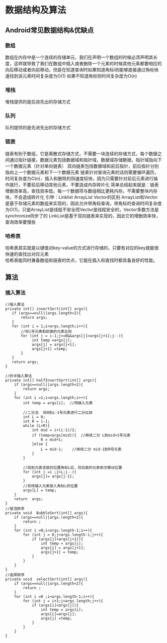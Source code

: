 # 数据结构及算法
## Android常见数据结构&优缺点
### 数组
数组在内存中是一个连续的存储单元，我们在声明一个数组的时候必须声明其长度，这样就导致了我们在数组中插入或者删除一个元素的时候其他元素都要相应的向后移动或者向前移动，但是在知道查询时如果知道角标i则能够直接通过角标快速找到该元素时间复杂度为O(1) 如果不知道角标则时间复杂度为O(n)
### 堆栈
堆栈提供的是后进先出的存储方式
### 队列
队列提供的是先进先出的存储方式
### 链表
链表有别于数组，它是离散式存储方式，不需要一块连续的存储方式，每个数据之间通过指针链接，数据元素包括数据域和指针域，数据域存储数据，指针域指向下一个数据元素（针对单向链表）
双向链表包括数据域和前后指针，前后指针分别指向上一个数据元素和下一个数据元素
链表针对查询元素的话则需要循环遍历，时间复杂度为O(n)，插入和删除的则速度较快，因为只需要针对前后元素进行操作就行，不要前后移动其他元素，不要造成内存碎片化
简单总结起来就是：链表增删效率高，查找效率低。每一个数据项与数组相比更耗内存。不需要整块内存块，不会造成碎片化
引申：Linklist ArrayList Vector的区别
ArrayList和Vector是基于存储元素的数组来实现的，因此允许带角标查询，带角标的查询时间复杂度为O(1)。只是ArrayList是线程不安全而Vector是线程安全的，Vector多数方法是synchronize同步了的
LinkList是基于双向链表来实现的，因此它的增删效率快，查询效率要慢些
### 哈希表
哈希表其实就是以键值对key-value的方式进行存储的，只要有对应的key就能很快速的查找出对应元素  
哈希表能同时兼备数组和链表的优点，它能在插入和查找时都具备良好的性能。

## 算法
### 插入算法
    //插入算法
    private int[] insertSort(int[] args){
       if (args==null||args.length<2){
           return args;
       }
       for (int i = 1;i<args.length;i++){
           //将i号元素和前面的元素比较
           for (int j = i-1;j>=0&&args[j]>args[j+1];j--){
                int temp =args[j];
                args[j] = args[j+1];
                args[j+1] =temp;
           }
       }
       return args;
    }
   
    //折半插入算法
    private int[] halfInsertSort(int[] args){
        if (args==null||args.length<2){
            return args;
        }
        for (int i =1;i<args.length;i++){
            int temp = args[i];  //待插入元素
            
            //二分法  将0到i-1号元素进行二分比较
            int L = 0;
            int R = i-1;
            while (L<R){
                int mid = i+(i-1)/2;
                if (temp<args[mid]){  //继续二分 L到mid+1号元素
                    R = mid+1;
                }else {
                    L = mid-1;    //继续二分 mid-1到R号元素
                }
            }
            
            //找到元素该放的位置角标L后，将后面的元素依次移动位置
            for (int j =i ;j>L;j--){
                args[j]= args[j-1];
            }
            //将待插入元素放入角标L的位置
            args[L] = temp;
        }
        return  args;
    }
    //冒泡排序
    private void  BubbleSort(int[] args){
        if (args==null||args.length<2){
            return ;
        }
        for (int i =0;i<args.length-1;i++){
            for (int j = 0;j<args.length-i;j++){
                if (args[j]>args[j+1]){
                    int temp = args[j];
                    args[j] = args[j+1];
                    args[j+1] = temp;
                }
            }
        }
    }
    //选择排序
    private void  selectSort(int[] args){
        if (args==null||args.length<2){
            return ;
        }
        for (int i =0 ;i<args.length-1;i++){
            for (int j = i+1;j<args.length;j++){
                if (args[i]<args[j]){
                    int temp = args[i];
                    args[i]=args[j];
                    args[j] =temp;
                }
            }
        }
    }
